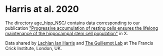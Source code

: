 # Harris at al. 2020
The directory [age_hipp_NSC/](age_hipp_NSC/) contains data corresponding to our publication ["Progressive accumulation of resting cells ensures the lifelong maintenance of the hippocampal stem cell population"](https://doi.org/10.1016/j.cell.2019.01.040) in X.

Data shared by [Lachlan Ian Harris](https://scholar.google.com/citations?user=LClbRoQAAAAJ&hl=en) and [The Guillemot Lab](https://www.crick.ac.uk/research/labs/francois-guillemot) at The Francis Crick Institute, London, UK.
